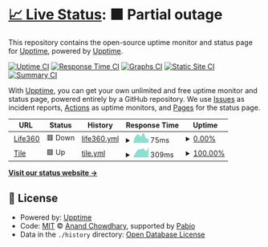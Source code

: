 # [📈 Live Status](https://upptime.github.io/upptime): <!--live status--> **🟧 Partial outage**

This repository contains the open-source uptime monitor and status page for [Upptime](https://upptime.js.org), powered by [Upptime](https://github.com/upptime/upptime).

[![Uptime CI](https://github.com/jessegonzalez/status/workflows/Uptime%20CI/badge.svg)](https://github.com/jessegonzalez/status/actions?query=workflow%3A%22Uptime+CI%22)
[![Response Time CI](https://github.com/jessegonzalez/status/workflows/Response%20Time%20CI/badge.svg)](https://github.com/jessegonzalez/status/actions?query=workflow%3A%22Response+Time+CI%22)
[![Graphs CI](https://github.com/jessegonzalez/status/workflows/Graphs%20CI/badge.svg)](https://github.com/jessegonzalez/status/actions?query=workflow%3A%22Graphs+CI%22)
[![Static Site CI](https://github.com/jessegonzalez/status/workflows/Static%20Site%20CI/badge.svg)](https://github.com/jessegonzalez/status/actions?query=workflow%3A%22Static+Site+CI%22)
[![Summary CI](https://github.com/jessegonzalez/status/workflows/Summary%20CI/badge.svg)](https://github.com/jessegonzalez/status/actions?query=workflow%3A%22Summary+CI%22)

With [Upptime](https://upptime.js.org), you can get your own unlimited and free uptime monitor and status page, powered entirely by a GitHub repository. We use [Issues](https://github.com/upptime/upptime/issues) as incident reports, [Actions](https://github.com/jessegonzalez/status/actions) as uptime monitors, and [Pages](https://upptime.github.io/upptime) for the status page.

<!--start: status pages-->
<!-- This summary is generated by Upptime (https://github.com/upptime/upptime) -->
<!-- Do not edit this manually, your changes will be overwritten -->
<!-- prettier-ignore -->
| URL | Status | History | Response Time | Uptime |
| --- | ------ | ------- | ------------- | ------ |
| <img alt="" src="https://icons.duckduckgo.com/ip3/www.life360.com.ico" height="13"> [Life360](https://www.life360.com) | 🟥 Down | [life360.yml](https://github.com/jessegonzalez/status/commits/HEAD/history/life360.yml) | <details><summary><img alt="Response time graph" src="./graphs/life360/response-time-week.png" height="20"> 75ms</summary><br><a href="https://jessegonzalez.github.io/status/history/life360"><img alt="Response time 96" src="https://img.shields.io/endpoint?url=https%3A%2F%2Fraw.githubusercontent.com%2Fjessegonzalez%2Fstatus%2FHEAD%2Fapi%2Flife360%2Fresponse-time.json"></a><br><a href="https://jessegonzalez.github.io/status/history/life360"><img alt="24-hour response time 53" src="https://img.shields.io/endpoint?url=https%3A%2F%2Fraw.githubusercontent.com%2Fjessegonzalez%2Fstatus%2FHEAD%2Fapi%2Flife360%2Fresponse-time-day.json"></a><br><a href="https://jessegonzalez.github.io/status/history/life360"><img alt="7-day response time 75" src="https://img.shields.io/endpoint?url=https%3A%2F%2Fraw.githubusercontent.com%2Fjessegonzalez%2Fstatus%2FHEAD%2Fapi%2Flife360%2Fresponse-time-week.json"></a><br><a href="https://jessegonzalez.github.io/status/history/life360"><img alt="30-day response time 94" src="https://img.shields.io/endpoint?url=https%3A%2F%2Fraw.githubusercontent.com%2Fjessegonzalez%2Fstatus%2FHEAD%2Fapi%2Flife360%2Fresponse-time-month.json"></a><br><a href="https://jessegonzalez.github.io/status/history/life360"><img alt="1-year response time 96" src="https://img.shields.io/endpoint?url=https%3A%2F%2Fraw.githubusercontent.com%2Fjessegonzalez%2Fstatus%2FHEAD%2Fapi%2Flife360%2Fresponse-time-year.json"></a></details> | <details><summary><a href="https://jessegonzalez.github.io/status/history/life360">0.00%</a></summary><a href="https://jessegonzalez.github.io/status/history/life360"><img alt="All-time uptime 0.00%" src="https://img.shields.io/endpoint?url=https%3A%2F%2Fraw.githubusercontent.com%2Fjessegonzalez%2Fstatus%2FHEAD%2Fapi%2Flife360%2Fuptime.json"></a><br><a href="https://jessegonzalez.github.io/status/history/life360"><img alt="24-hour uptime 0.00%" src="https://img.shields.io/endpoint?url=https%3A%2F%2Fraw.githubusercontent.com%2Fjessegonzalez%2Fstatus%2FHEAD%2Fapi%2Flife360%2Fuptime-day.json"></a><br><a href="https://jessegonzalez.github.io/status/history/life360"><img alt="7-day uptime 0.00%" src="https://img.shields.io/endpoint?url=https%3A%2F%2Fraw.githubusercontent.com%2Fjessegonzalez%2Fstatus%2FHEAD%2Fapi%2Flife360%2Fuptime-week.json"></a><br><a href="https://jessegonzalez.github.io/status/history/life360"><img alt="30-day uptime 0.00%" src="https://img.shields.io/endpoint?url=https%3A%2F%2Fraw.githubusercontent.com%2Fjessegonzalez%2Fstatus%2FHEAD%2Fapi%2Flife360%2Fuptime-month.json"></a><br><a href="https://jessegonzalez.github.io/status/history/life360"><img alt="1-year uptime 0.00%" src="https://img.shields.io/endpoint?url=https%3A%2F%2Fraw.githubusercontent.com%2Fjessegonzalez%2Fstatus%2FHEAD%2Fapi%2Flife360%2Fuptime-year.json"></a></details>
| <img alt="" src="https://icons.duckduckgo.com/ip3/www.tile.com.ico" height="13"> [Tile](https://www.tile.com) | 🟩 Up | [tile.yml](https://github.com/jessegonzalez/status/commits/HEAD/history/tile.yml) | <details><summary><img alt="Response time graph" src="./graphs/tile/response-time-week.png" height="20"> 309ms</summary><br><a href="https://jessegonzalez.github.io/status/history/tile"><img alt="Response time 378" src="https://img.shields.io/endpoint?url=https%3A%2F%2Fraw.githubusercontent.com%2Fjessegonzalez%2Fstatus%2FHEAD%2Fapi%2Ftile%2Fresponse-time.json"></a><br><a href="https://jessegonzalez.github.io/status/history/tile"><img alt="24-hour response time 367" src="https://img.shields.io/endpoint?url=https%3A%2F%2Fraw.githubusercontent.com%2Fjessegonzalez%2Fstatus%2FHEAD%2Fapi%2Ftile%2Fresponse-time-day.json"></a><br><a href="https://jessegonzalez.github.io/status/history/tile"><img alt="7-day response time 309" src="https://img.shields.io/endpoint?url=https%3A%2F%2Fraw.githubusercontent.com%2Fjessegonzalez%2Fstatus%2FHEAD%2Fapi%2Ftile%2Fresponse-time-week.json"></a><br><a href="https://jessegonzalez.github.io/status/history/tile"><img alt="30-day response time 369" src="https://img.shields.io/endpoint?url=https%3A%2F%2Fraw.githubusercontent.com%2Fjessegonzalez%2Fstatus%2FHEAD%2Fapi%2Ftile%2Fresponse-time-month.json"></a><br><a href="https://jessegonzalez.github.io/status/history/tile"><img alt="1-year response time 378" src="https://img.shields.io/endpoint?url=https%3A%2F%2Fraw.githubusercontent.com%2Fjessegonzalez%2Fstatus%2FHEAD%2Fapi%2Ftile%2Fresponse-time-year.json"></a></details> | <details><summary><a href="https://jessegonzalez.github.io/status/history/tile">100.00%</a></summary><a href="https://jessegonzalez.github.io/status/history/tile"><img alt="All-time uptime 100.00%" src="https://img.shields.io/endpoint?url=https%3A%2F%2Fraw.githubusercontent.com%2Fjessegonzalez%2Fstatus%2FHEAD%2Fapi%2Ftile%2Fuptime.json"></a><br><a href="https://jessegonzalez.github.io/status/history/tile"><img alt="24-hour uptime 100.00%" src="https://img.shields.io/endpoint?url=https%3A%2F%2Fraw.githubusercontent.com%2Fjessegonzalez%2Fstatus%2FHEAD%2Fapi%2Ftile%2Fuptime-day.json"></a><br><a href="https://jessegonzalez.github.io/status/history/tile"><img alt="7-day uptime 100.00%" src="https://img.shields.io/endpoint?url=https%3A%2F%2Fraw.githubusercontent.com%2Fjessegonzalez%2Fstatus%2FHEAD%2Fapi%2Ftile%2Fuptime-week.json"></a><br><a href="https://jessegonzalez.github.io/status/history/tile"><img alt="30-day uptime 100.00%" src="https://img.shields.io/endpoint?url=https%3A%2F%2Fraw.githubusercontent.com%2Fjessegonzalez%2Fstatus%2FHEAD%2Fapi%2Ftile%2Fuptime-month.json"></a><br><a href="https://jessegonzalez.github.io/status/history/tile"><img alt="1-year uptime 100.00%" src="https://img.shields.io/endpoint?url=https%3A%2F%2Fraw.githubusercontent.com%2Fjessegonzalez%2Fstatus%2FHEAD%2Fapi%2Ftile%2Fuptime-year.json"></a></details>

<!--end: status pages-->

[**Visit our status website →**](https://upptime.github.io/upptime)

## 📄 License

- Powered by: [Upptime](https://github.com/upptime/upptime)
- Code: [MIT](./LICENSE) © [Anand Chowdhary](https://anandchowdhary.com), supported by [Pabio](https://pabio.com)
- Data in the `./history` directory: [Open Database License](https://opendatacommons.org/licenses/odbl/1-0/)

